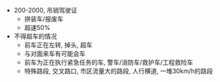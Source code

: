 - 200-2000, 吊销驾驶证
    - 拼装车/报废车
    - 超速50%
- 不得超车的情况
    - 前车正在左转, 掉头, 超车
    - 与对面来车有可能会车
    - 前车为正在执行紧急任务的车, 警车/消防车/救护车/工程救险车
    - 特殊路段, 交叉路口, 市区流量大的路段, 人行横道, 一堆30km/h的路段